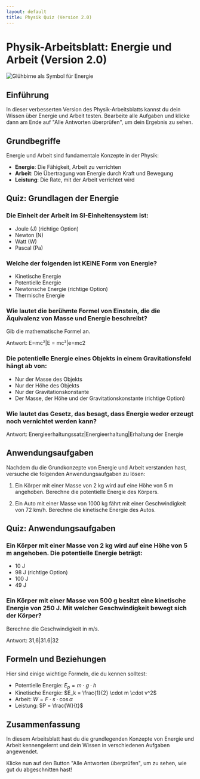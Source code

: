 ```yaml
---
layout: default
title: Physik Quiz (Version 2.0)
---
```


# Physik-Arbeitsblatt: Energie und Arbeit (Version 2.0)

![Glühbirne als Symbol für Energie](https://images.unsplash.com/photo-1532187863486-abf9dbad1b69?q=80&w=1000)

## Einführung

In dieser verbesserten Version des Physik-Arbeitsblatts kannst du dein Wissen über Energie und Arbeit testen. Bearbeite alle Aufgaben und klicke dann am Ende auf "Alle Antworten überprüfen", um dein Ergebnis zu sehen.

## Grundbegriffe

Energie und Arbeit sind fundamentale Konzepte in der Physik:

- **Energie**: Die Fähigkeit, Arbeit zu verrichten
- **Arbeit**: Die Übertragung von Energie durch Kraft und Bewegung
- **Leistung**: Die Rate, mit der Arbeit verrichtet wird

## Quiz: Grundlagen der Energie

### Die Einheit der Arbeit im SI-Einheitensystem ist:

- Joule (J) (richtige Option)
- Newton (N)
- Watt (W)
- Pascal (Pa)

### Welche der folgenden ist KEINE Form von Energie?

- Kinetische Energie
- Potentielle Energie
- Newtonsche Energie (richtige Option)
- Thermische Energie

### Wie lautet die berühmte Formel von Einstein, die die Äquivalenz von Masse und Energie beschreibt?

Gib die mathematische Formel an.

Antwort: E=mc²|E = mc²|e=mc2

### Die potentielle Energie eines Objekts in einem Gravitationsfeld hängt ab von:

- Nur der Masse des Objekts
- Nur der Höhe des Objekts
- Nur der Gravitationskonstante
- Der Masse, der Höhe und der Gravitationskonstante (richtige Option)

### Wie lautet das Gesetz, das besagt, dass Energie weder erzeugt noch vernichtet werden kann?

Antwort: Energieerhaltungssatz|Energieerhaltung|Erhaltung der Energie

## Anwendungsaufgaben

Nachdem du die Grundkonzepte von Energie und Arbeit verstanden hast, versuche die folgenden Anwendungsaufgaben zu lösen:

1. Ein Körper mit einer Masse von 2 kg wird auf eine Höhe von 5 m angehoben. Berechne die potentielle Energie des Körpers.
   
2. Ein Auto mit einer Masse von 1000 kg fährt mit einer Geschwindigkeit von 72 km/h. Berechne die kinetische Energie des Autos.

## Quiz: Anwendungsaufgaben

### Ein Körper mit einer Masse von 2 kg wird auf eine Höhe von 5 m angehoben. Die potentielle Energie beträgt:

- 10 J
- 98 J (richtige Option)
- 100 J
- 49 J

### Ein Körper mit einer Masse von 500 g besitzt eine kinetische Energie von 250 J. Mit welcher Geschwindigkeit bewegt sich der Körper?

Berechne die Geschwindigkeit in m/s.

Antwort: 31,6|31.6|32

## Formeln und Beziehungen

Hier sind einige wichtige Formeln, die du kennen solltest:

- Potentielle Energie: $E_p = m \cdot g \cdot h$
- Kinetische Energie: $E_k = \frac{1}{2} \cdot m \cdot v^2$
- Arbeit: $W = F \cdot s \cdot \cos{\alpha}$
- Leistung: $P = \frac{W}{t}$

## Zusammenfassung

In diesem Arbeitsblatt hast du die grundlegenden Konzepte von Energie und Arbeit kennengelernt und dein Wissen in verschiedenen Aufgaben angewendet.

Klicke nun auf den Button "Alle Antworten überprüfen", um zu sehen, wie gut du abgeschnitten hast!